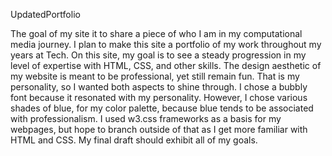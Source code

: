 UpdatedPortfolio

The goal of my site it to share a piece of who I am in my computational media journey. I plan to make this site a portfolio of my work throughout my years at Tech. On this site, my goal is to see a steady progression in my level of expertise with HTML, CSS, and other skills. The design aesthetic of my website is meant to be professional, yet still remain fun. That is my personality, so I wanted both aspects to shine through. I chose a bubbly font because it resonated with my personality. However, I chose various shades of blue, for my color palette, because blue tends to be associated with professionalism. I used w3.css frameworks as a basis for my webpages, but hope to branch outside of that as I get more familiar with HTML and CSS. My final draft should exhibit all of my goals.
